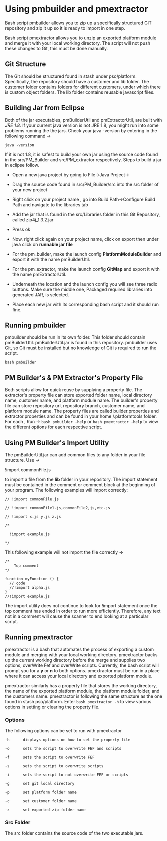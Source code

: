 Using pmbuilder and pmextractor
============

Bash script pmbuilder allows you to zip up a specifically structured GIT
repository and zip it up so it is ready to import in one step.

Bash script pmextractor allows you to unzip an exported platform module
and merge it with your local working directory. The script will not push these
changes to Git, this must be done manually. 

## Git Structure

The Git should be structured found in stash under pso/platform. Specifically,
the repository should have a customer and lib folder. The customer folder 
contains folders for different customers, under which there is custom object
folders. The lib folder contains reusable javascript files. 

## Building Jar from Eclipse

Both of the jar executables, pmBuilderUtil and pmExtractorUtil, are built
with *JRE 1.8*. If your current java version is not JRE 1.8, you might run into
some problems running the the jars. Check your java -version by entering in
the following command ->

`java -version` 

If it is not 1.8, it is safest to build your own jar using the source code found
in the src/PM_Builder and src/PM_extractor respectively. Steps to build
a jar in eclipse follow.

* Open a new java project by going to File->Java Project->

* Drag the source code found in src/PM_Builder/src into the src folder of your new project

* Right click on your project name , go into Build Path->Configure Build Path and navigate to
the libraries tab

* Add the jar that is found in the src/Libraries folder in this Git Repository, called zip4j_1.3.2.jar

* Press ok

* Now, right click again on your project name, click on export then under java click on **runnable jar file**

* For the pm_builder, make the launch config **PlatformModuleBuilder** and export it with the name pmBuilderUtil.

* For the pm_extractor, make the launch config **GitMap** and export it with the name pmExtractorUtil.

* Underneath the location and the launch config you will see three radio buttons. Make sure the middle one, Packaged
required libraries into generated JAR, is selected.

* Place each new jar with its corresponding bash script and it should run fine. 

## Running pmbuilder 

pmbuilder should be run in its own folder. This folder should contain pmBuilderUtil.
pmBuilderUtil.jar is found in this repository. pmbuilder uses Git, so Git must be
installed but no knowledge of Git is required to run the script.

`bash pmbuilder `

## PM Builder's & PM Extractor's Property File

Both scripts allow for quick reuse by supplying a property file. The extractor's
property file can store exported folder name, local directory name, customer name,
and platform module name. The builder's property file can store repository url, repository
branch, customer name, and platform module name. The property files are called builder.properties
and extractor.properties and can be found in your home /.platformtools folder. For each , 
Run -> `bash pmbuilder -help` or `bash pmextractor -help` to view the 
different options for each respective script.

## Using PM Builder's Import Utility

The pmBuilderUtil.jar can add common files to any folder in your file structure. Use ->

!import commonFile.js

to import a file from the **lib** folder in your repository. The import
statement must be contained in the comment or comment block at the beginning
of your program. The following examples will import correctly:

`// !import commonFile.js`

`// !import commonFile1.js,commonFile2,js,etc.js`

`// !import x.js y.js z.js`

```
/*

  !import example.js
  
*/
```

This following example will not import the file correctly ->

``` 
/*
    Top comment 
*/

function myFunction () {
  // code
  //!import alpha.js
}
//!import example.js
```

The import utility does not continue to look for !import statement
once the top comment has ended in order to run more efficiently. Therefore,
any text not in a comment will cause the scanner to end looking at a 
particular script. 

## Running pmextractor

pmextractor is a bash that automates the process of exporting a custom module
and merging with your local working directory. pmextractor backs up the current
working directory before the merge and supplies two options, overWrite Fef and 
overWrite scripts. Currently, the bash script will prompt you for a **y** or **n** 
to both options. pmextractor must be run in a place where it can access your
local directory and exported platform module.

pmextractor similarly has a property file that stores the working directory, the
name of the exported platform module, the platform module folder, and the customers
name. pmextractor is following the same structure as the one found in stash pso/platform.
Enter `bash pmextractor -h` to view various options in setting or clearing the property
file. 

### Options 

The following options can be set to run with pmextractor

```
-h		displays options on how to set the property file

-o		sets the script to overwrite FEF and scripts

-f		sets the script to overwrite FEF

-s		sets the script to overwrite scripts

-i 		sets the script to not overwrite FEF or scripts 

-g		set git local directory

-p      set platform folder name

-c      set customer folder name 

-z      set exported zip folder name 

```

### Src Folder

The src folder contains the source code of the two executable jars.

